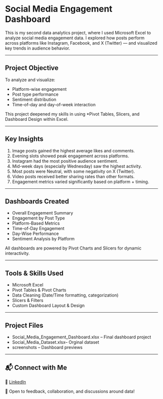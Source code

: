 # Social Media Engagement Dashboard 

This is my second data analytics project, where I used Microsoft Excel to analyze social media engagement data. I explored how posts perform across platforms like Instagram, Facebook, and X (Twitter) — and visualized key trends in audience behavior.

---

##  Project Objective

To analyze and visualize:
- Platform-wise engagement
- Post type performance
- Sentiment distribution
- Time-of-day and day-of-week interaction

This project deepened my skills in using *Pivot Tables, Slicers, and Dashboard Design within Excel.

---

## Key Insights

1. Image posts gained the highest average likes and comments.
2. Evening slots showed peak engagement across platforms.
3. Instagram had the most positive audience sentiment.
4. Mid-week days (especially Wednesday) saw the highest activity.
5. Most posts were Neutral, with some negativity on X (Twitter).
6. Video posts received better sharing rates than other formats.
7. Engagement metrics varied significantly based on platform + timing.

---

## Dashboards Created

- Overall Engagement Summary  
- Engagement by Post Type  
- Platform-Based Metrics  
- Time-of-Day Engagement  
- Day-Wise Performance  
- Sentiment Analysis by Platform

All dashboards are powered by Pivot Charts and Slicers for dynamic interactivity.

---

## Tools & Skills Used

- Microsoft Excel  
- Pivot Tables & Pivot Charts  
- Data Cleaning (Date/Time formatting, categorization)  
- Slicers & Filters  
- Custom Dashboard Layout & Design

---

## Project Files

- Social_Media_Engagement_Dashboard.xlsx – Final dashboard project  
- Social_Media_Dataset.xlsx– Orginal dataset  
- screenshots – Dashboard previews

---

## 📬 Connect with Me

🔗 [LinkedIn](https://www.linkedin.com/in/ajayprasanth1)

💬 Open to feedback, collaboration, and discussions around data!
